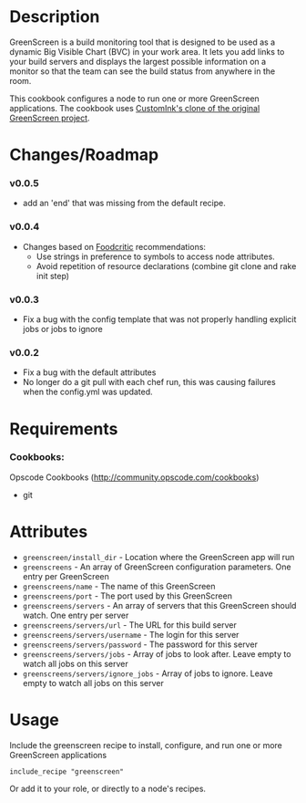 Description
===========

GreenScreen is a build monitoring tool that is designed to be used as a dynamic Big Visible Chart (BVC) in your work area. It lets you add links to your build servers and displays the largest possible information on a monitor so that the team can see the build status from anywhere in the room.

This cookbook configures a node to run one or more GreenScreen applications.  The cookbook uses [CustomInk's clone of the original GreenScreen project](git://github.com/customink/greenscreen.git).

Changes/Roadmap
===============
### v0.0.5
  * add an 'end' that was missing from the default recipe.
  
### v0.0.4
* Changes based on [Foodcritic](http://acrmp.github.com/foodcritic/) recommendations:
  * Use strings in preference to symbols to access node attributes.
  * Avoid repetition of resource declarations (combine git clone and rake init step)

### v0.0.3

* Fix a bug with the config template that was not properly handling explicit jobs or jobs to ignore

### v0.0.2

* Fix a bug with the default attributes
* No longer do a git pull with each chef run, this was causing failures when the config.yml was updated.

Requirements
============

### Cookbooks:

Opscode Cookbooks (http://community.opscode.com/cookbooks)

* git 


Attributes
==========

* `greenscreen/install_dir` - Location where the GreenScreen app will run
* `greenscreens` - An array of GreenScreen configuration parameters.  One entry per GreenScreen
* `greenscreens/name` - The name of this GreenScreen
* `greenscreens/port` - The port used by this GreenScreen
* `greenscreens/servers` - An array of servers that this GreenScreen should watch. One entry per server
* `greenscreens/servers/url` - The URL for this build server
* `greenscreens/servers/username` - The login for this server
* `greenscreens/servers/password` - The password for this server
* `greenscreens/servers/jobs` - Array of jobs to look after.  Leave empty to watch all jobs on this server
* `greenscreens/servers/ignore_jobs` - Array of jobs to ignore.  Leave empty to watch all jobs on this server


Usage
=====

Include the greenscreen recipe to install, configure, and run one or more GreenScreen applications

    include_recipe "greenscreen"

Or add it to your role, or directly to a node's recipes.

